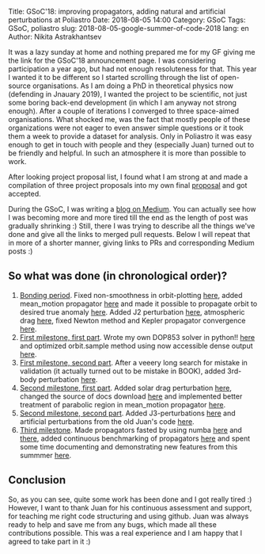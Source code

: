 Title: GSoC'18: improving propagators, adding natural and artificial perturbations at Poliastro
Date: 2018-08-05 14:00
Category: GSoC
Tags: GSoC, poliastro
slug: 2018-08-05-google-summer-of-code-2018
lang: en
Author: Nikita Astrakhantsev

It was a lazy sunday at home and nothing prepared me for my GF giving me the link for the GSoC'18 announcement page. I was considering participation a year ago, but had not enough resoluteness for that. This year I wanted it to be different so I started scrolling through the list of open-source organisations. As I am doing a PhD in theoretical physics now (defending in Jnauary 2019), I wanted the project to be scientific, not just some boring back-end development (in which I am anyway not strong enough). After a couple of iterations I converged to three space-aimed organisations. What shocked me, was the fact that mostly people of these organizations were not eager to even answer simple questions or it took them a week to provide a dataset for analysis. Only in Poliastro it was easy enough to get in touch with people and they (especially Juan) turned out to be friendly and helpful. In such an atmosphere it is more than possible to work.

After looking project proposal list, I found what I am strong at and made a compilation of three project proposals into my own final [proposal](https://storage.googleapis.com/summerofcode-prod.appspot.com/gsoc/core_project/doc/5416846749073408_1521547584_proposal_astrakhantsev.pdf?Expires=1533564319&GoogleAccessId=summerofcode-prod%40appspot.gserviceaccount.com&Signature=OkUaCTO50Xy4dLVGKpUPlbsqj2XYI3QZRX8GriDapFoSpjV0xs%2F4zy2WD%2Fwj1dNZHxHYXppE7GR7i6D0cDjuarlWp6OwYPnoiBdCfh7Fg3UG8WjGWjOXE9oP8Jer2QA3teG5U9xYHgtStzTd9uQRA%2FA14qOQg0nVzJvCocIjYVWPROipz9V08uzhMbPISEX4AlGs2G5KC4F08P3D%2Bf4AaYsh6euug6JxY40zOrOZCwm%2Bg0Jh6s1kpB9XDeIzMb9Qdb06YFpLpQUggVNW7v7fPxuM188qEiNTdMR%2BvuMhnpgC1cV22%2FIB3l3xvPlFiJ%2BjpoDIw%2FX1JXHbfeQpl%2BUQzg%3D%3D) and got accepted.

During the GSoC, I was writing a [blog on Medium](https://medium.com/@nikita.astronaut). You can actually see how I was becoming more and more tired till the end as the length of post was gradually shrinking :) Still, there I was trying to describe all the things we've done and give all the links to merged pull requests. Below I will repeat that in more of a shorter manner, giving links to PRs and corresponding Medium posts :)

## So what was done (in chronological order)?
1. [Bonding period](https://medium.com/@nikita.astronaut/my-bonding-period-working-for-gsoc18-poliastro-project-3aa10732b7c0). Fixed non-smoothness in orbit-plotting [here](https://github.com/poliastro/poliastro/pull/320), added mean_motion propagator [here](https://github.com/poliastro/poliastro/pull/322) and made it possible to propagate orbit to desired true anomaly [here](https://github.com/poliastro/poliastro/pull/334). Added J2 perturbation [here](https://github.com/poliastro/poliastro/pull/341), atmospheric drag [here](https://github.com/poliastro/poliastro/pull/343), fixed Newton method and Kepler propagator convergence [here](https://github.com/poliastro/poliastro/pull/362).
2. [First milestone, first part](https://medium.com/@nikita.astronaut/the-end-of-may-in-gsoc18-poliastro-project-2d3ed2d6c9e0). Wrote my own DOP853 solver in python!! [here](https://github.com/poliastro/poliastro/pull/368) and optimized orbit.sample method using now accessible dense output [here](https://github.com/poliastro/poliastro/pull/379).
3. [First milestone, second part](https://medium.com/@nikita.astronaut/the-detective-story-3rd-body-perturbation-validation-8b260086ea0d). After a veeery long search for mistake in validation (it actually turned out to be mistake in BOOK), added 3rd-body perturbation [here](https://github.com/poliastro/poliastro/pull/381).
4. [Second milestone, first part](https://medium.com/@nikita.astronaut/solar-drag-and-robust-kepler-equation-solution-694a4658c35b). Added solar drag perturbation [here](https://github.com/poliastro/poliastro/pull/388), changed the source of docs download [here](https://github.com/poliastro/poliastro/pull/390) and implemented better treatment of parabolic region in mean_motion propagator [here](https://github.com/poliastro/poliastro/pull/394).
5. [Second milestone, second part](https://medium.com/@nikita.astronaut/ending-of-2nd-evaluation-period-new-propagator-in-parabolic-region-j3-perturbation-continuous-17042f85d8b3). Added J3-perturbations [here](https://github.com/poliastro/poliastro/pull/398) and artificial perturbations from the old Juan's code [here](https://github.com/poliastro/poliastro/pull/400).
6. [Third milestone](https://medium.com/@nikita.astronaut/making-propagators-fast-again-and-more-a8df832ca7ec). Made propagators fasted by using numba [here](https://github.com/poliastro/poliastro/pull/409) and [there](https://github.com/poliastro/poliastro/pull/413), added continuous benchmarking of propagators [here](https://github.com/poliastro/poliastro-benchmarks/pull/16) and spent some time documenting and demonstrating new features from this summmer [here](https://github.com/poliastro/poliastro/pull/428).

## Conclusion
So, as you can see, quite some work has been done and I got really tired :) However, I want to thank Juan for his continuous assessment and support, for teaching me right code structuring and using github. Juan was always ready to help and save me from any bugs, which made all these contributions possible. This was a real experience and I am happy that I agreed to take part in it :)
